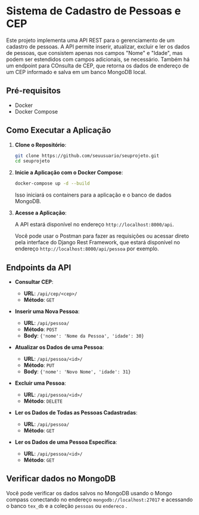 # Sistema de Cadastro de Pessoas e CEP

Este projeto implementa uma API REST para o gerenciamento de um cadastro de pessoas. A API permite inserir, atualizar, excluir e ler os dados de pessoas, que consistem apenas nos campos "Nome" e "Idade", mas podem ser estendidos com campos adicionais, se necessário.
Também há um endpoint para COnsulta de CEP, que retorna os dados de endereço de um CEP informado e salva em um banco MongoDB local.

## Pré-requisitos

- Docker
- Docker Compose

## Como Executar a Aplicação

1. **Clone o Repositório**:

   ```bash
   git clone https://github.com/seuusuario/seuprojeto.git
   cd seuprojeto
   ```

2. **Inicie a Aplicação com o Docker Compose**:

   ```bash
   docker-compose up -d --build
   ```

   Isso iniciará os containers para a aplicação e o banco de dados MongoDB.

3. **Acesse a Aplicação**:

   A API estará disponível no endereço `http://localhost:8000/api`.

   Você pode usar o Postman para fazer as requisições ou acessar direto pela interface do Django Rest Framework, que estará disponível no endereço `http://localhost:8000/api/pessoa` por exemplo.

## Endpoints da API

- **Consultar CEP**:
  - **URL**: `/api/cep/<cep>/`
  - **Método**: `GET`

- **Inserir uma Nova Pessoa**:
  - **URL**: `/api/pessoa/`
  - **Método**: `POST`
  - **Body**: `{'nome': 'Nome da Pessoa', 'idade': 30}`

- **Atualizar os Dados de uma Pessoa**:
  - **URL**: `/api/pessoa/<id>/`
  - **Método**: `PUT`
  - **Body**: `{'nome': 'Novo Nome', 'idade': 31}`

- **Excluir uma Pessoa**:
  - **URL**: `/api/pessoa/<id>/`
  - **Método**: `DELETE`

- **Ler os Dados de Todas as Pessoas Cadastradas**:
  - **URL**: `/api/pessoa/`
  - **Método**: `GET`

- **Ler os Dados de uma Pessoa Específica**:
    - **URL**: `/api/pessoa/<id>/`
    - **Método**: `GET`

## Verificar dados no MongoDB

Você pode verificar os dados salvos no MongoDB usando o Mongo compass conectando no endereço `mongodb://localhost:27017` e acessando o banco `tex_db` e a coleção `pessoas` ou `endereco` .